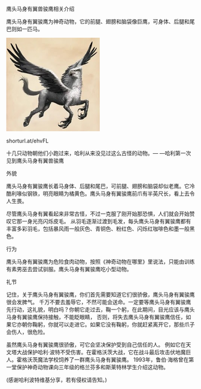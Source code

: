 鹰头马身有翼兽骏鹰相关介绍

鹰头马身有翼骏鹰为神奇动物，它的前腿、翅膀和脑袋像巨鹰，可身体、后腿和尾巴则如一匹马。

![鹰头马身有翼兽骏鹰](https://github.com/ywangnccu/ywang/blob/main/images/Hippogrif.jpg)

shorturl.at/ehvFL

十几只动物朝他们小跑过来，哈利从来没见过这么古怪的动物。— —哈利第一次见到鹰头马身有翼兽骏鹰


外貌

鹰头马身有翼骏鹰长着马身体、后腿和尾巴，可前腿、翅膀和脑袋却似老鹰。它冷酷利喙似钢铁，明亮眼睛为橘黄色。鹰头马身有翼骏鹰前爪有半英尺长，看上去令人生畏。

尽管鹰头马身有翼看起来非常古怪，不过一克服了刚开始那恐惧，人们就会开始赞叹它那一身光亮闪烁皮毛。
从羽毛逐渐过渡到毛发，每头鹰头马身有翼骏鹰都有丰富多彩羽毛，包括暴风雨一般灰色、青铜色、粉红色、闪烁红咖啡色和墨一般黑色。

 
行为

鹰头马身有翼骏鹰为危险食肉动物，按照《神奇动物在哪里》里说法，只能由训练有素男巫去尝试驯服。鹰头马身有翼骏鹰吃小型动物。


礼节

记住，关于鹰头马身有翼骏鹰，你们首先需要知道它们很骄傲，鹰头马身有翼骏鹰很会发脾气。
千万不要去羞辱它，不然可能会送命。一定要等鹰头马身有翼骏鹰先行动，这礼貌，明白吗？你朝它走过去，鞠一个躬，在此期间，目光应该与鹰头马身有翼骏鹰保持接触，不能眨眼睛，
否则，将失去鹰头马身有翼骏鹰信任，如果它亦朝你鞠躬，你就可以走进它。如果它没有鞠躬，你就赶紧离开它，那些爪子会伤人，很危险。 

虽然鹰头马身有翼骏鹰很骄傲，可它会坚决保护受到自己信任的人。
例如它在天文塔大战保护哈利·波特不受伤害。在霍格沃茨大战，它在战斗最后攻击伏地魔巨人。霍格沃茨魔法学校饲养了一群鹰头马身有翼骏鹰。
1993年，鲁伯·海格曾在第一堂保护神奇动物课向三年级的格兰芬多和斯莱特林学生介绍这动物。


(感谢哈利波特维基分享，若有侵权请告知。)
